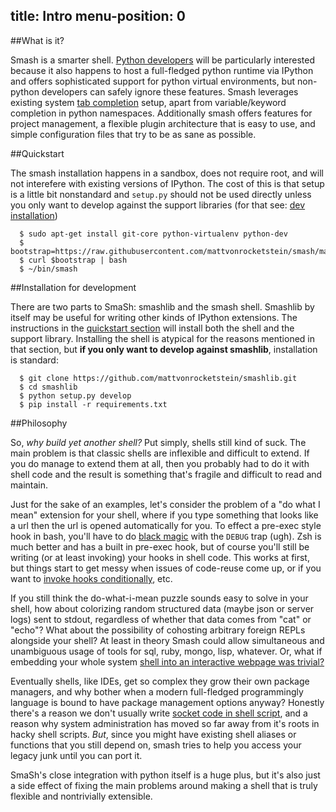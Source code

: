 title: Intro
menu-position: 0
---

##What is it?

Smash is a smarter shell.  [Python developers](python_use_cases.html) will be particularly interested because it also happens to host a full-fledged python runtime via IPython and offers sophisticated support for python virtual environments, but non-python developers can safely ignore these features.  Smash leverages existing system [tab completion](#tab-completion) setup, apart from variable/keyword completion in python namespaces.  Additionally smash offers features for project management, a flexible plugin architecture that is easy to use, and simple configuration files that try to be as sane as possible.

<a id="quickstart"></a>
##Quickstart

The smash installation happens in a sandbox, does not require root, and will not interefere with existing versions of IPython.  The cost of this is that setup is a little bit nonstandard and `setup.py` should not be used directly unless you only want to develop against the support libraries (for that see: [dev installation](#dev-installation))


~~~~{.bash}
  $ sudo apt-get install git-core python-virtualenv python-dev
  $ bootstrap=https://raw.githubusercontent.com/mattvonrocketstein/smash/master/bootstrap.sh
  $ curl $bootstrap | bash
  $ ~/bin/smash
~~~~

<a id="dev-installation"></a>
##Installation for development

There are two parts to SmaSh: smashlib and the smash shell.  Smashlib by itself may be useful for writing other kinds of IPython extensions.  The instructions in the [quickstart section](#quickstart) will install both the shell and the support library.  Installing the shell is atypical for the reasons mentioned in that section, but **if you only want to develop against smashlib**, installation is  standard:

```shell
  $ git clone https://github.com/mattvonrocketstein/smashlib.git
  $ cd smashlib
  $ python setup.py develop
  $ pip install -r requirements.txt
```

<a id="dev-installation"></a>
##Philosophy

So, *why build yet another shell?*  Put simply, shells still kind of suck.  The main problem is that classic shells are inflexible and difficult to extend.  If you do manage to extend them at all, then you probably had to do it with shell code and the result is something that's fragile and difficult to read and maintain.

Just for the sake of an examples, let's consider the problem of a "do what I mean" extension for your shell, where if you type something that looks like a url then the url is opened automatically for you.  To effect a pre-exec style hook in bash, you'll have to do [black magic](http://www.twistedmatrix.com/users/glyph/preexec.bash.txt) with the `DEBUG` trap (ugh).  Zsh is much better and has a built in pre-exec hook, but of course you'll still be writing (or at least invoking) your hooks in shell code.  This works at first, but things start to get messy when issues of code-reuse come up, or if you want to [invoke hooks conditionally](#pm), etc.

If you still think the do-what-i-mean puzzle sounds easy to solve in your shell, how about colorizing random structured data (maybe json or server logs) sent to stdout, regardless of whether that data comes from "cat" or "echo"?   What about the possibility of cohosting arbitrary foreign REPLs alongside your shell?  At least in theory Smash could allow simultaneous and unambiguous usage of tools for sql, ruby, mongo, lisp, whatever.  Or, what if embedding your whole system [shell into an interactive webpage was trivial?](#)

Eventually shells, like IDEs, get so complex they grow their own package managers, and why bother when a modern full-fledged programmingly language is bound to have package management options anyway?  Honestly there's a reason we don't usually write [socket code in shell script](#), and a reason why system administration has moved so far away from it's roots in hacky shell scripts.  *But*, since you might have existing shell aliases or functions that you still depend on, smash tries to help you access your legacy junk until you can port it.

SmaSh's close integration with python itself is a huge plus, but it's also just a side effect of fixing the main problems around making a shell that is truly flexible and nontrivially extensible.
